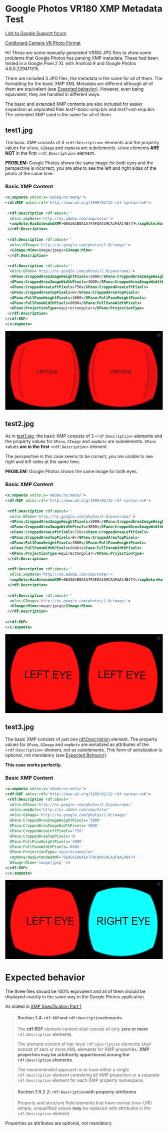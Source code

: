 
# Google Photos VR180 XMP Metadata Test

[Link to Google Support forum](https://support.google.com/photos/thread/935320?hl=en)

[Cardboard Camera VR Photo Format](https://developers.google.com/vr/reference/cardboard-camera-vr-photo-format)

Hi! These are some manually generated VR180 JPG files to show some problems that Google Photos has parsing XMP metadata. These had been tested in a Google Pixel 2 XL with Android 9 and Google Photos 4.8.0.229411315.

There are included 3 JPG files, the metadata is the same for all of them. The formatting for the basic XMP XML Metadata are different although all of them are equivalent (see [Expected behavior](#expected-behavior)). However, even being equivalent, they are handled in different ways.

The basic and extended XMP contents are also included for easier inspection as separated files _test?-basic-xmp.bin_ and _test?-ext-xmp.bin_. The extended XMP used is the same for all of them.

## test1.jpg
The basic XMP consists of 3 `<rdf:Description>` elements and the property values for `GPano`, `GImage` and `xmpNote` are subelements. `GPano` elements **ARE NOT** in the first `<rdf:Description>` element.

**PROBLEM:** Google Photos shows the same image for both eyes and the perspective is incorrect, you are able to see the left and right sides of the photo at the same time.

### Basic XMP Content
```xml
<x:xmpmeta xmlns:x='adobe:ns:meta/'>
<rdf:RDF xmlns:rdf='http://www.w3.org/1999/02/22-rdf-syntax-ns#'>

 <rdf:Description rdf:about=''
  xmlns:xmpNote='http://ns.adobe.com/xmp/note/'>
  <xmpNote:HasExtendedXMP>06A56CB0A1A7FAFDA459CA3FAA14B474</xmpNote:HasExtendedXMP>
 </rdf:Description>

 <rdf:Description rdf:about=''
  xmlns:GImage='http://ns.google.com/photos/1.0/image/'>
  <GImage:Mime>image/jpeg</GImage:Mime>
 </rdf:Description>

 <rdf:Description rdf:about=''
  xmlns:GPano='http://ns.google.com/photos/1.0/panorama/'>
  <GPano:CroppedAreaImageHeightPixels>3000</GPano:CroppedAreaImageHeightPixels>
  <GPano:CroppedAreaImageWidthPixels>3000</GPano:CroppedAreaImageWidthPixels>
  <GPano:CroppedAreaLeftPixels>750</GPano:CroppedAreaLeftPixels>
  <GPano:CroppedAreaTopPixels>0</GPano:CroppedAreaTopPixels>
  <GPano:FullPanoHeightPixels>3000</GPano:FullPanoHeightPixels>
  <GPano:FullPanoWidthPixels>6000</GPano:FullPanoWidthPixels>
  <GPano:ProjectionType>equirectangular</GPano:ProjectionType>
 </rdf:Description>
</rdf:RDF>
</x:xmpmeta>
```

![Left and right side are visible at the same time](test1-google-photos-screenshot.jpg)

## test2.jpg
As in [test1.jpg](#test1jpg), the basic XMP consists of 3 `<rdf:Description>` elements and the property values for `GPano`, `GImage` and `xmpNote` are subelements. `GPano` values **are in the first** `<rdf:Description>` element.

The perspective in this case seems to be correct, you are unable to see right and left sides at the same time.

**PROBLEM:** Google Photos shows the same image for both eyes.

### Basic XMP Content
```xml
<x:xmpmeta xmlns:x='adobe:ns:meta/'>
<rdf:RDF xmlns:rdf='http://www.w3.org/1999/02/22-rdf-syntax-ns#'>

 <rdf:Description rdf:about=''
  xmlns:GPano='http://ns.google.com/photos/1.0/panorama/'>
  <GPano:CroppedAreaImageHeightPixels>3000</GPano:CroppedAreaImageHeightPixels>
  <GPano:CroppedAreaImageWidthPixels>3000</GPano:CroppedAreaImageWidthPixels>
  <GPano:CroppedAreaLeftPixels>750</GPano:CroppedAreaLeftPixels>
  <GPano:CroppedAreaTopPixels>0</GPano:CroppedAreaTopPixels>
  <GPano:FullPanoHeightPixels>3000</GPano:FullPanoHeightPixels>
  <GPano:FullPanoWidthPixels>6000</GPano:FullPanoWidthPixels>
  <GPano:ProjectionType>equirectangular</GPano:ProjectionType>
 </rdf:Description>

 <rdf:Description rdf:about=''
  xmlns:xmpNote='http://ns.adobe.com/xmp/note/'>
  <xmpNote:HasExtendedXMP>06A56CB0A1A7FAFDA459CA3FAA14B474</xmpNote:HasExtendedXMP>
 </rdf:Description>

 <rdf:Description rdf:about=''
  xmlns:GImage='http://ns.google.com/photos/1.0/image/'>
  <GImage:Mime>image/jpeg</GImage:Mime>
 </rdf:Description>

</rdf:RDF>
</x:xmpmeta>
```
![Both eyes show the same image](test2-google-photos-screenshot.jpg)

## test3.jpg
The basic XMP consists of just one <rdf:Description> element. The property values for `GPano`, `GImage` and `xmpNote` are serialized as attributes of the `<rdf:Description>` element, not as subelements. This form of serialization is optional, not mandatory (see [Expected Behavior](#expected-behavior)).

**This case works perfectly.**

### Basic XMP Content
```xml
<x:xmpmeta xmlns:x='adobe:ns:meta/'>
<rdf:RDF xmlns:rdf='http://www.w3.org/1999/02/22-rdf-syntax-ns#'>
 <rdf:Description rdf:about=''
  xmlns:GPano='http://ns.google.com/photos/1.0/panorama/'
  xmlns:xmpNote='http://ns.adobe.com/xmp/note/'
  xmlns:GImage='http://ns.google.com/photos/1.0/image/'
  GPano:CroppedAreaImageHeightPixels='3000'
  GPano:CroppedAreaImageWidthPixels='3000'
  GPano:CroppedAreaLeftPixels='750'
  GPano:CroppedAreaTopPixels='0'
  GPano:FullPanoHeightPixels='3000'
  GPano:FullPanoWidthPixels='6000'
  GPano:ProjectionType='equirectangular'
  xmpNote:HasExtendedXMP='06A56CB0A1A7FAFDA459CA3FAA14B474'
  GImage:Mime='image/jpeg' />
</rdf:RDF>
</x:xmpmeta>
```
![Correct behavior](test3-google-photos-screenshot.jpg)

# Expected behavior
The three files should be 100% equivalent and all of them should be displayed exactly in the same way in the Google Photos application.

As stated in [XMP Specification Part 1](https://wwwimages2.adobe.com/content/dam/acom/en/devnet/xmp/pdfs/XMP%20SDK%20Release%20cc-2016-08/XMPSpecificationPart1.pdf)

> #### Section 7.4: `rdf:RDF`and `rdf:Description`elements
>The **rdf:RDF** element content shall consist of only **zero or more** `rdf:Description` elements.
>
>The element content of top-level `rdf:Description` elements shall consist of zero or more XML elements for 
XMP properties. **XMP properties may be arbitrarily apportioned among the `rdf:Description` elements**.
>
> The recommended approach is to have either a single `rdf:Description` element containing all XMP properties 
or a separate `rdf:Description` element for each XMP property namespace.

> #### Section 7.9.2.2: `rdf:Description`with property attributes
> Property and structure field elements that have normal (non-URI) simple, unqualified values **may** be replaced with attributes in the `rdf:Description` element.

Properties as attributes are optional, not mandatory.



